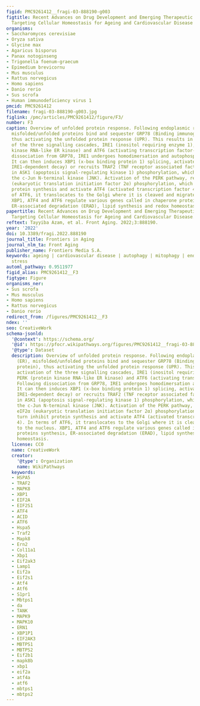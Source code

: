 ```yaml
---
figid: PMC9261412__fragi-03-888190-g003
figtitle: Recent Advances on Drug Development and Emerging Therapeutic Agents Through
  Targeting Cellular Homeostasis for Ageing and Cardiovascular Disease
organisms:
- Saccharomyces cerevisiae
- Oryza sativa
- Glycine max
- Agaricus bisporus
- Panax notoginseng
- Trigonella foenum-graecum
- Epimedium brevicornu
- Mus musculus
- Rattus norvegicus
- Homo sapiens
- Danio rerio
- Sus scrofa
- Human immunodeficiency virus 1
pmcid: PMC9261412
filename: fragi-03-888190-g003.jpg
figlink: /pmc/articles/PMC9261412/figure/F3/
number: F3
caption: Overview of unfolded protein response. Following endoplasmic reticulum (ER),
  misfolded/unfolded proteins bind and sequester GRP78 (Binding immunoglobulin protein),
  thus activating the unfolded protein response (UPR). This results in activation
  of the three signalling cascades, IRE1 (inositol requiring enzyme 1), PERK (protein
  kinase RNA-like ER kinase) and ATF6 (activating transcription factor-6). Following
  dissociation from GRP78, IRE1 undergoes homodimersation and autophosphorylation.
  It can then induces XBP1 (x-box binding protein 1) splicing, activated RIDD (regulated
  IRE1-dependent decay) or recruits TRAF2 (TNF receptor associated factor 2) resulting
  in ASK1 (apoptosis signal-regulating kinase 1) phosphorylation, which then phosphorylates
  the c-Jun N-terminal kinase (JNK). Activation of the PERK pathway, results in eIF2α
  (eukaryotic translation initiation factor 2α) phosphorylation, which in turn inhibit
  protein synthesis and activate ATF4 (activated transcription factor 4). In terms
  of ATF6, it translocates to the Golgi where it is cleaved and migrates to the nucleus.
  XBP1, ATF4 and ATF6 regulate various genes called in chaperone proteins synthesis,
  ER-associated degradation (ERAD), lipid synthesis and redox homeostasis.
papertitle: Recent Advances on Drug Development and Emerging Therapeutic Agents Through
  Targeting Cellular Homeostasis for Ageing and Cardiovascular Disease.
reftext: Tayyiba Azam, et al. Front Aging. 2022;3:888190.
year: '2022'
doi: 10.3389/fragi.2022.888190
journal_title: Frontiers in Aging
journal_nlm_ta: Front Aging
publisher_name: Frontiers Media S.A.
keywords: ageing | cardiovascular disease | autophagy | mitophagy | endoplasmic reticulum
  stress
automl_pathway: 0.9511977
figid_alias: PMC9261412__F3
figtype: Figure
organisms_ner:
- Sus scrofa
- Mus musculus
- Homo sapiens
- Rattus norvegicus
- Danio rerio
redirect_from: /figures/PMC9261412__F3
ndex: ''
seo: CreativeWork
schema-jsonld:
  '@context': https://schema.org/
  '@id': https://pfocr.wikipathways.org/figures/PMC9261412__fragi-03-888190-g003.html
  '@type': Dataset
  description: Overview of unfolded protein response. Following endoplasmic reticulum
    (ER), misfolded/unfolded proteins bind and sequester GRP78 (Binding immunoglobulin
    protein), thus activating the unfolded protein response (UPR). This results in
    activation of the three signalling cascades, IRE1 (inositol requiring enzyme 1),
    PERK (protein kinase RNA-like ER kinase) and ATF6 (activating transcription factor-6).
    Following dissociation from GRP78, IRE1 undergoes homodimersation and autophosphorylation.
    It can then induces XBP1 (x-box binding protein 1) splicing, activated RIDD (regulated
    IRE1-dependent decay) or recruits TRAF2 (TNF receptor associated factor 2) resulting
    in ASK1 (apoptosis signal-regulating kinase 1) phosphorylation, which then phosphorylates
    the c-Jun N-terminal kinase (JNK). Activation of the PERK pathway, results in
    eIF2α (eukaryotic translation initiation factor 2α) phosphorylation, which in
    turn inhibit protein synthesis and activate ATF4 (activated transcription factor
    4). In terms of ATF6, it translocates to the Golgi where it is cleaved and migrates
    to the nucleus. XBP1, ATF4 and ATF6 regulate various genes called in chaperone
    proteins synthesis, ER-associated degradation (ERAD), lipid synthesis and redox
    homeostasis.
  license: CC0
  name: CreativeWork
  creator:
    '@type': Organization
    name: WikiPathways
  keywords:
  - HSPA5
  - TRAF2
  - MAPK8
  - XBP1
  - EIF2A
  - EIF2S1
  - ATF4
  - ACID
  - ATF6
  - Hspa5
  - Traf2
  - Mapk8
  - Ern2
  - Col11a1
  - Xbp1
  - Eif2ak3
  - Lamp1
  - Eif2a
  - Eif2s1
  - Atf4
  - Atf6
  - S1pr1
  - Mbtps1
  - da
  - TANK
  - MAPK9
  - MAPK10
  - ERN1
  - XBP1P1
  - EIF2AK3
  - MBTPS1
  - MBTPS2
  - Eif2b1
  - mapk8b
  - xbp1
  - eif2a
  - atf4a
  - atf6
  - mbtps1
  - mbtps2
---
```

